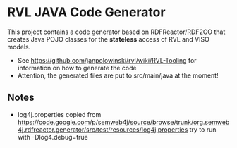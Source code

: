 # RVL JAVA Code Generator #

This project contains a code generator based on RDFReactor/RDF2GO that creates Java POJO classes for the **stateless** access of RVL and VISO models. 

- See https://github.com/janpolowinski/rvl/wiki/RVL-Tooling for information on how to generate the code
- Attention, the generated files are put to src/main/java at the moment!

## Notes ##

- log4j.properties copied from https://code.google.com/p/semweb4j/source/browse/trunk/org.semweb4j.rdfreactor.generator/src/test/resources/log4j.properties
try to run with -Dlog4.debug=true